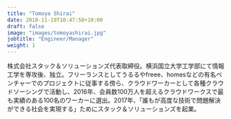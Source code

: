 ```yaml
---
title: "Tomoya Shirai"
date: 2018-11-19T10:47:58+10:00
draft: false
image: "images/tomoyashirai.jpg"
jobtitle: "Engineer/Manager"
weight: 1
---
```


株式会社スタック＆ソリューションズ代表取締役。横浜国立大学工学部にて情報工学を専攻後、独立。フリーランスとしてうるるやfreee、homesなどの有名ベンチャーでのプロジェクトに従事する傍ら、クラウドワーカーとして各種クラウドソーシングで活動し、2016年、会員数100万人を超えるクラウドワークスで最も実績のある100名のワーカーに選出。2017年、「誰もが高度な技術で問題解決ができる社会を実現する」ためにスタック＆ソリューションズを起業。
